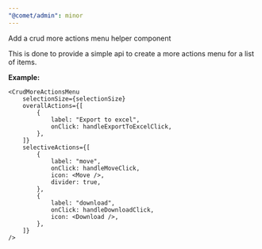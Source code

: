 ```yaml
---
"@comet/admin": minor
---
```


Add a crud more actions menu helper component

This is done to provide a simple api to create a more actions menu for a list of items.

**Example:**

```tsx
<CrudMoreActionsMenu
    selectionSize={selectionSize}
    overallActions={[
        {
            label: "Export to excel",
            onClick: handleExportToExcelClick,
        },
    ]}
    selectiveActions={[
        {
            label: "move",
            onClick: handleMoveClick,
            icon: <Move />,
            divider: true,
        },
        {
            label: "download",
            onClick: handleDownloadClick,
            icon: <Download />,
        },
    ]}
/>
```

